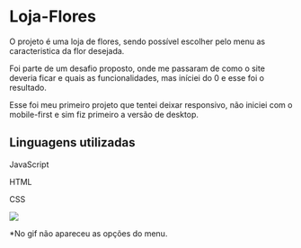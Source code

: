 # Loja-Flores
<p>O projeto é uma loja de flores, sendo possível escolher pelo menu as caracteristica da flor desejada.</p>
<p>Foi parte de um desafio proposto, onde me passaram de como o site deveria ficar e quais as funcionalidades, mas iníciei do 0 e esse foi o resultado.</p>
<p>Esse foi meu primeiro projeto que tentei deixar responsivo, não iniciei com o mobile-first e sim fiz primeiro a versão de desktop.</p>
<h2>Linguagens utilizadas</h2>
<p>JavaScript</p>
<p>HTML</p>
<p>CSS</p>

![](flores.gif)

<p>*No gif não apareceu as opções do menu.</p>

